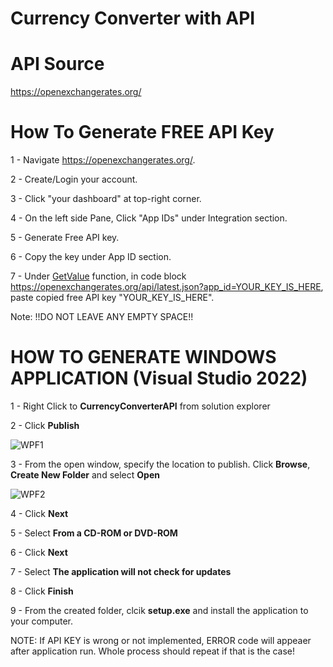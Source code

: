 # Currency Converter with API

# API Source

https://openexchangerates.org/

# How To Generate FREE API Key
1 - Navigate https://openexchangerates.org/.

2 - Create/Login your account.

3 - Click "your dashboard" at top-right corner.

4 - On the left side Pane, Click "App IDs" under Integration section.

5 - Generate Free API key.

6 - Copy the key under App ID section.

7 - Under <a href="https://github.com/GirayTurker/Currency-Converter-with-API/blob/master/CurrencyConverterAPI/MainWindow.xaml.cs" target="_blank">GetValue</a> function, in code block https://openexchangerates.org/api/latest.json?app_id=YOUR_KEY_IS_HERE, paste copied free API key "YOUR_KEY_IS_HERE". 

Note: !!DO NOT LEAVE ANY EMPTY SPACE!!

# HOW TO GENERATE WINDOWS APPLICATION (Visual Studio 2022)

1 - Right Click to  <b>CurrencyConverterAPI</b>  from solution explorer

2 - Click  <b>Publish</b>

![WPF1](https://github.com/GirayTurker/Currency-Converter-with-API/assets/89690556/8ac6eebb-7e40-443a-ab63-b0f7c8acf434)

3 - From the open window, specify the location to publish. Click <b>Browse</b>,  <b>Create New Folder</b>  and select  <b>Open</b>

![WPF2](https://github.com/GirayTurker/Currency-Converter-with-API/assets/89690556/6c055831-7f9b-463e-a64d-31d720fc7e77)

4 - Click <b>Next</b>

5 - Select   <b>From a CD-ROM or DVD-ROM</b>

6 - Click <b>Next</b>

7 - Select <b>The application will not check for updates</b>

8 - Click <b>Finish</b>

9 - From the created folder, clcik <b>setup.exe</b> and install the application to your computer.

NOTE: If API KEY is wrong or not implemented, ERROR code will appeaer after application run. Whole process should repeat if that is the case!
